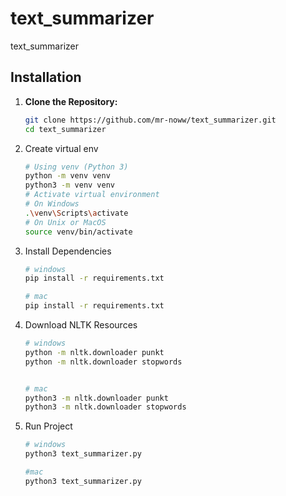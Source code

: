 # text_summarizer
text_summarizer


## Installation

1. **Clone the Repository:**
   ```sh
   git clone https://github.com/mr-noww/text_summarizer.git
   cd text_summarizer
   ```
2. Create virtual env 
    ```sh
    # Using venv (Python 3)
    python -m venv venv
    python3 -m venv venv
    # Activate virtual environment
    # On Windows
    .\venv\Scripts\activate
    # On Unix or MacOS
    source venv/bin/activate
    ```
3. Install Dependencies
    ```sh
    # windows
    pip install -r requirements.txt
    
    # mac
    pip install -r requirements.txt
    
    ```
4. Download NLTK Resources
    ```sh
    # windows
    python -m nltk.downloader punkt
    python -m nltk.downloader stopwords


    # mac
    python3 -m nltk.downloader punkt
    python3 -m nltk.downloader stopwords
    ```
5. Run Project
    ```sh
    # windows
    python3 text_summarizer.py
    
    #mac
    python3 text_summarizer.py
    ```
